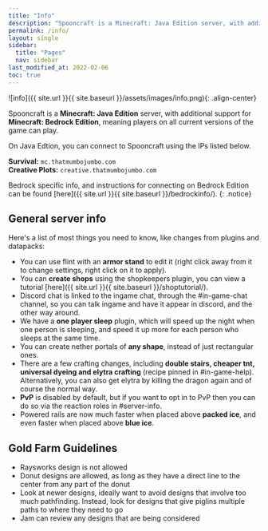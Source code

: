 ```yaml
---
title: "Info"
description: "Spooncraft is a Minecraft: Java Edition server, with additional support for Minecraft: Bedrock Edition, meaning players on all current versions of the game can play."
permalink: /info/
layout: single
sidebar:
  title: "Pages"
  nav: sidebar
last_modified_at: 2022-02-06
toc: true
---
```


![info]({{ site.url }}{{ site.baseurl }}/assets/images/info.png){: .align-center}

Spooncraft is a **Minecraft: Java Edition** server, with additional support for **Minecraft: Bedrock Edition**, meaning players on all current versions of the game can play.

On Java Edtion, you can connect to Spooncraft using the IPs listed below.

**Survival:** `mc.thatmumbojumbo.com` \
**Creative Plots:** `creative.thatmumbojumbo.com`

Bedrock specific info, and instructions for connecting on Bedrock Edition can be found [here]({{ site.url }}{{ site.baseurl }}/bedrockinfo/).
{: .notice}

## General server info

Here's a list of most things you need to know, like changes from plugins and datapacks:
- You can use flint with an **armor stand** to edit it (right click away from it to change settings, right click on it to apply).
- You can **create shops** using the shopkeepers plugin, you can view a tutorial [here]({{ site.url }}{{ site.baseurl }}/shoptutorial/).
- Discord chat is linked to the ingame chat, through the #in-game-chat channel, so you can talk ingame and have it appear in discord, and the other way around.
- We have a **one player sleep** plugin, which will speed up the night when one person is sleeping, and speed it up more for each person who sleeps at the same time.
- You can create nether portals of **any shape**, instead of just rectangular ones.
- There are a few crafting changes, including **double stairs, cheaper tnt, universal dyeing and elytra crafting** (recipe pinned in #in-game-help).  Alternatively, you can also get elytra by killing the dragon again and of course the normal way.
- **PvP** is disabled by default, but if you want to opt in to PvP then you can do so via the reaction roles in #server-info.
- Powered rails are now much faster when placed above **packed ice**, and even faster when placed above **blue ice**.

## Gold Farm Guidelines
- Raysworks design is not allowed
- Donut designs are allowed, as long as they have a direct line to the center from any part of the donut
- Look at newer designs, ideally want to avoid designs that involve too much pathfinding. Instead, look for designs that give piglins multiple paths to where they need to go
- Jam can review any designs that are being considered